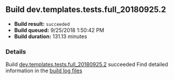## Build dev.templates.tests.full_20180925.2
- **Build result:** `succeeded`
- **Build queued:** 9/25/2018 1:50:42 PM
- **Build duration:** 131.13 minutes
### Details
Build [dev.templates.tests.full_20180925.2](https://winappstudio.visualstudio.com/web/build.aspx?pcguid=a4ef43be-68ce-4195-a619-079b4d9834c2&builduri=vstfs%3a%2f%2f%2fBuild%2fBuild%2f26318) succeeded
Find detailed information in the [build log files](https://uwpctdiags.blob.core.windows.net/buildlogs/dev.templates.tests.full_20180925.2_logs.zip)

